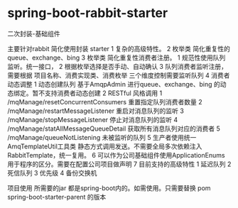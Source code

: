 # spring-boot-rabbit-starter
二次封装-基础组件


主要针对rabbit 简化使用封装 starter
  1 复杂的高级特性。
  2 枚举类 简化重复性的queue、exchange、bing
  3 枚举类 简化重复性消费者注册。
    1 规范性使用队列监听。统一接口，
    2 根据枚举选择是否手动、自动确认
    3 队列消费者监听注册，需要根据 项目名称、消费实现类、消费枚举 三个维度控制需要监听队列
  4 消费者动态调整 
    1 动态创建队列 基于AmqpAdmin 进行queue、exchange、bing 的动态绑定。暂不支持消费者动态创建
    2 
    RESTful 风格调用
      1 /mqManage/resetConcurrentConsumers 重置指定队列消费者数量
      2 /mqManage/restartMessageListener  重启对消息队列的监听
      3 /mqManage/stopMessageListener  停止对消息队列的监听
      4 /mqManage/statAllMessageQueueDetail 获取所有消息队列对应的消费者
      5 /mqManage/queueNotListening 未被监听的队列
  5 生产者使用统一 AmqTemplateUtil工具类 静态方式调用发送。不需要全局多次依赖注入 RabbitTemplate，统一复用。
  6 可以作为公司基础组件使用ApplicationEnums 用于程序的区分。需要在配置公司项目做声明
  7 目前支持的高级特性
    1 延迟队列
    2 死信队列
    3 优先级
    4 备份交换机
    
   
  
  项目使用 所需要的jar 都是spring-boot内的。如需使用。只需要替换 pom spring-boot-starter-parent 的版本
  
  
